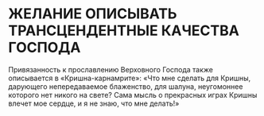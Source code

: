 # ЖЕЛАНИЕ ОПИСЫВАТЬ ТРАНСЦЕНДЕНТНЫЕ КАЧЕСТВА ГОСПОДА

Привязанность к прославлению Верховного Господа также описывается в «Кришна-карнамрите»: «Что мне сделать для Кришны, дарующего непередаваемое блаженство, для шалуна, неугомоннее которого нет никого на свете? Сама мысль о прекрасных играх Кришны влечет мое сердце, и я не знаю, что мне делать!»
